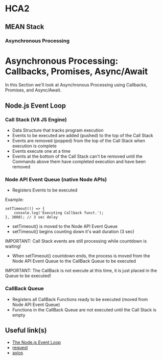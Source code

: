 # HCA2
## MEAN Stack
### Asynchronous Processing

# Asynchronous Processing: Callbacks, Promises, Async/Await
In this Section we'll look at Asynchronous Processing using Callbacks, Promises, and Async/Await.


## Node.js Event Loop

### Call Stack (V8 JS Engine) 
- Data Structure that tracks program execution
- Events to be executed are added (pushed) to the top of the Call Stack
- Events are removed (popped) from the top of the Call Stack when execution is complete
- Events execute one at a time
- Events at the bottom of the Call Stack can't be removed until the Commands above them have completed execution and have been removed


### Node API Event Queue (native Node APIs)
- Registers Events to be executed

Example:
```
setTimeout(() => {
    console.log('Executing Callback funct.');
}, 3000); // 3 sec delay
```

- setTimeout() is moved to the Node API Event Queue
- setTimeout() begins counting down it's wait duration (3 sec)

IMPORTANT: Call Stack events are still processing while countdown is waiting!

- When setTimeout() countdown ends, the process is moved from the Node API Event Queue to the CallBack Queue to be executed

IMPORTANT: The CallBack is not execute at this time, it is just placed in the Queue to be executed!


### CallBack Queue
- Registers all CallBack Functions ready to be executed (moved from Node API Event Queue)
- Functions in the CallBack Queue are not executed until the Call Stack is empty


## Useful link(s)
* [The Node.js Event Loop](https://nodejs.org/en/docs/guides/event-loop-timers-and-nexttick/)
* [request](https://www.npmjs.com/package/request)
* [axios](https://www.npmjs.com/package/axios/)
